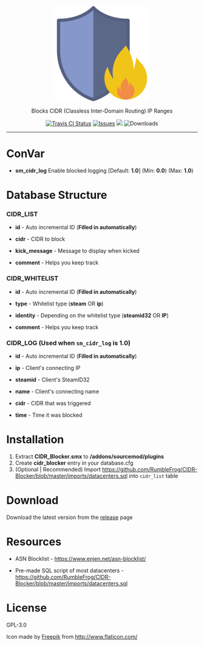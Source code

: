 <p align="center">
	<img alt="CIDR Blocker" src="assets/img/CIDR_Blocker.png" height="250" width="250">
</p>

<p align="center">
	Blocks CIDR (Classless Inter-Domain Routing) IP Ranges
</p>

<p align="center">
	<a href="https://travis-ci.org/RumbleFrog/CIDR-Blocker"><img alt="Travis CI Status" src="https://img.shields.io/travis/RumbleFrog/CIDR-Blocker.svg?style=flat-square"></a>
	<a href="https://github.com/RumbleFrog/CIDR-Blocker/issues"><img alt="Issues" src="https://img.shields.io/github/issues/RumbleFrog/CIDR-Blocker.svg?style=flat-square"></a>
	<a href="https://discord.gg/gh8uMa9"><img src="https://img.shields.io/discord/364849839508553730.svg?style=flat-square"></a>
	<img alt="Downloads" src="https://img.shields.io/github/downloads/RumbleFrog/CIDR-Blocker/total.svg?style=flat-square">
</p>

---

# ConVar

- **sm_cidr_log** Enable blocked logging [Default: **1.0**] (Min: **0.0**) (Max: **1.0**)

# Database Structure

### CIDR_LIST

- **id** - Auto incremental ID (**Filled in automatically**)

- **cidr** - CIDR to block

- **kick_message** - Message to display when kicked

- **comment** - Helps you keep track

### CIDR_WHITELIST

- **id** - Auto incremental ID (**Filled in automatically**)

- **type** - Whitelist type (**steam** OR **ip**)

- **identity** - Depending on the whitelist type (**steamid32** OR **IP**)

- **comment** - Helps you keep track

### CIDR_LOG (Used when `sm_cidr_log` is **1.0**)

- **id** - Auto incremental ID (**Filled in automatically**)

- **ip** - Client's connecting IP

- **steamid** - Client's SteamID32

- **name** - Client's connecting name

- **cidr** - CIDR that was triggered

- **time** - Time it was blocked

# Installation

1. Extract **CIDR_Blocker.smx** to **/addons/sourcemod/plugins**
2. Create **cidr_blocker** entry in your database.cfg
3. (Optional | Recommended) Import https://github.com/RumbleFrog/CIDR-Blocker/blob/master/imports/datacenters.sql into `cidr_list` table


# Download

Download the latest version from the [release](https://github.com/RumbleFrog/CIDR-Blocker/releases) page

# Resources

- ASN Blocklist - https://www.enjen.net/asn-blocklist/

- Pre-made SQL script of most datacenters - https://github.com/RumbleFrog/CIDR-Blocker/blob/master/imports/datacenters.sql

# License

GPL-3.0

Icon made by <a href="http://www.freepik.com/" target="_blank">Freepik</a> from <a href="http://www.flaticon.com/" target="_blank">http://www.flaticon.com/</a>
